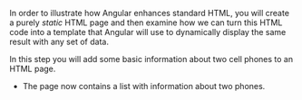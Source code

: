 In order to illustrate how Angular enhances standard HTML, you will create a purely *static* HTML
page and then examine how we can turn this HTML code into a template that Angular will use to
dynamically display the same result with any set of data.

In this step you will add some basic information about two cell phones to an HTML page.

- The page now contains a list with information about two phones.
